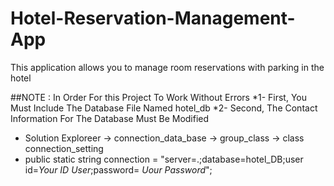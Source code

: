 # Hotel-Reservation-Management-App
This application allows you to manage room reservations with parking in the hotel

##NOTE :
In Order For this Project To Work Without Errors
*1- First, You Must Include The Database File Named hotel_db
*2- Second, The Contact Information For The Database Must Be Modified 
*  Solution Exploreer -> connection_data_base -> group_class -> class connection_setting
*   public static string connection = "server=.;database=hotel_DB;user id=*Your ID User*;password= *Uour Password*";
